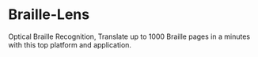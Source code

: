 # Braille-Lens
Optical Braille Recognition, Translate up to 1000 Braille pages in a minutes with this top platform and application.
